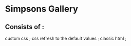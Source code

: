 # Simpsons Gallery
## Consists of :
custom css ;
css refresh to the default values ;
classic html ;
